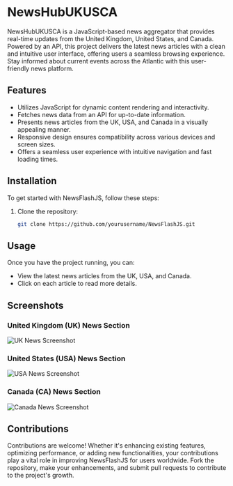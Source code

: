 # NewsHubUKUSCA

NewsHubUKUSCA is a JavaScript-based news aggregator that provides real-time updates from the United Kingdom, United States, and Canada. Powered by an API, this project delivers the latest news articles with a clean and intuitive user interface, offering users a seamless browsing experience. Stay informed about current events across the Atlantic with this user-friendly news platform.

## Features

- Utilizes JavaScript for dynamic content rendering and interactivity.
- Fetches news data from an API for up-to-date information.
- Presents news articles from the UK, USA, and Canada in a visually appealing manner.
- Responsive design ensures compatibility across various devices and screen sizes.
- Offers a seamless user experience with intuitive navigation and fast loading times.

## Installation

To get started with NewsFlashJS, follow these steps:

1. Clone the repository:
   ```bash
   git clone https://github.com/yourusername/NewsFlashJS.git
## Usage

Once you have the project running, you can:

- View the latest news articles from the UK, USA, and Canada.
- Click on each article to read more details.

## Screenshots

### United Kingdom (UK) News Section
<!-- Add screenshot for UK news section -->
![UK News Screenshot](ukSS.png)

### United States (USA) News Section
<!-- Add screenshot for USA news section -->
![USA News Screenshot](usaSS.png)

### Canada (CA) News Section
<!-- Add screenshot for Canada news section -->
![Canada News Screenshot](caSS.png)

## Contributions

Contributions are welcome! Whether it's enhancing existing features, optimizing performance, or adding new functionalities, your contributions play a vital role in improving NewsFlashJS for users worldwide. Fork the repository, make your enhancements, and submit pull requests to contribute to the project's growth.
